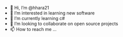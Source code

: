 - 👋 Hi, I’m @hhara21
- 👀 I’m interested in learning new software 
- 🌱 I’m currently learning c#
- 💞️ I’m looking to collaborate on open source projects
- 📫 How to reach me ...

<!---
hhara21/hhara21 is a ✨ special ✨ repository because its `README.md` (this file) appears on your GitHub profile.
You can click the Preview link to take a look at your changes.
--->
